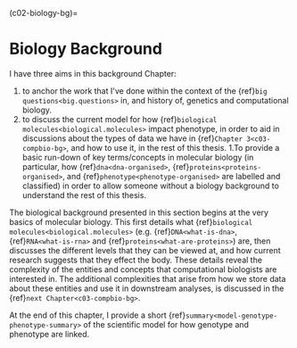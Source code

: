 (c02-biology-bg)=
# Biology Background

I have three aims in this background Chapter: 
1. to anchor the work that I've done within the context of the {ref}`big questions<big.questions>` in, and history of, genetics and computational biology.
1. to discuss the current model for how {ref}`biological molecules<biological.molecules>` impact phenotype, in order to aid in discussions about the types of data we have in {ref}`Chapter 3<c03-compbio-bg>`, and how to use it, in the rest of this thesis.
1.To provide a basic run-down of key terms/concepts in molecular biology (in particular, how {ref}`dna<dna-organised>`, {ref}`proteins<proteins-organised>`, and {ref}`phenotype<phenotype-organised>` are labelled and classified)  in order to allow someone without a biology background to understand the rest of this thesis. 

The biological background presented in this section begins at the very basics of molecular biology. This first details what {ref}`biological molecules<biological.molecules>` (e.g. {ref}`DNA<what-is-dna>`, {ref}`RNA<what-is-rna>` and {ref}`proteins<what-are-proteins>`) are, then discusses the different levels that they can be viewed at, and how current research suggests that they effect the body. 
These details reveal the complexity of the entities and concepts that computational biologists are interested in. 
The additional complexities that arise from how we store data about these entities and use it in downstream analyses, is discussed in the {ref}`next Chapter<c03-compbio-bg>`. 

At the end of this chapter, I provide a short {ref}`summary<model-genotype-phenotype-summary>` of the scientific model for how genotype and phenotype are linked.
